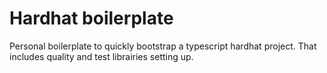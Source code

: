 # Hardhat boilerplate

Personal boilerplate to quickly bootstrap a typescript hardhat project. That includes quality and test librairies setting up.
